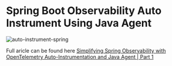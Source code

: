 # Spring Boot Observability Auto Instrument Using Java Agent
![auto-instrument-spring](https://github.com/ahmadalammar/spring-observability-auto-instrument/assets/17546520/6400ff6a-5e10-454f-bde5-dcbd52c1d4a4)

Full aricle can be found here [Simplifying Spring Observability with OpenTelemetry Auto-Instrumentation and Java Agent | Part 1]([https://maven.apache.org/guides/index.html](https://medium.com/@ahmadalammar/simplifying-spring-observability-with-opentelemetry-auto-instrumentation-and-java-agent-part-1-ef163f4125e3)https://medium.com/@ahmadalammar/simplifying-spring-observability-with-opentelemetry-auto-instrumentation-and-java-agent-part-1-ef163f4125e3)
